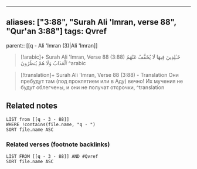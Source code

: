 
---
aliases: ["3:88", "Surah Ali 'Imran, verse 88", "Qur'an 3:88"]
tags: Qvref
---

parent:: [[q - Ali 'Imran (3)|Ali 'Imran]]

> [!arabic]+ Surah Ali 'Imran, Verse 88 (3:88)
> <span class="quran-arabic">خَـٰلِدِينَ فِيهَا لَا يُخَفَّفُ عَنْهُمُ ٱلْعَذَابُ وَلَا هُمْ يُنظَرُونَ</span>
^arabic

> [!translation]+ Surah Ali 'Imran, Verse 88 (3:88) - Translation
> Они пребудут там (под проклятием или в Аду) вечно! Их мучения не будут облегчены, и они не получат отсрочки,
^translation



## Related notes
```dataview
LIST from [[q - 3 - 88]]
WHERE !contains(file.name, "q - ")
SORT file.name ASC
```

### Related verses (footnote backlinks)
```dataview
LIST FROM [[q - 3 - 88]] AND #Qvref
SORT file.name ASC
```

